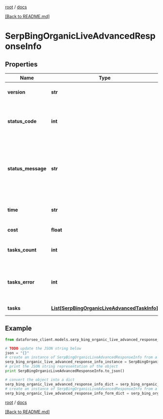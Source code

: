 [root](./../ "root") / [docs](./ "docs")

[[Back to README.md]](./../README.md "[Back to README.md]")

# SerpBingOrganicLiveAdvancedResponseInfo

## Properties

Name | Type | Description | Notes
------------ | ------------- | ------------- | -------------
**version** | **str** | the current version of the API | [optional]
**status_code** | **int** | general status code you can find the full list of the response codes here | [optional]
**status_message** | **str** | general informational message you can find the full list of general informational messages here | [optional]
**time** | **str** | total execution time, seconds | [optional]
**cost** | **float** | total tasks cost, USD | [optional]
**tasks_count** | **int** | the number of tasks in the tasks array | [optional]
**tasks_error** | **int** | the number of tasks in the tasks array returned with an error | [optional]
**tasks** | [**List[SerpBingOrganicLiveAdvancedTaskInfo]**](SerpBingOrganicLiveAdvancedTaskInfo.md) | array of tasks | [optional]

## Example

```python
from dataforseo_client.models.serp_bing_organic_live_advanced_response_info import SerpBingOrganicLiveAdvancedResponseInfo

# TODO update the JSON string below
json = "{}"
# create an instance of SerpBingOrganicLiveAdvancedResponseInfo from a JSON string
serp_bing_organic_live_advanced_response_info_instance = SerpBingOrganicLiveAdvancedResponseInfo.from_json(json)
# print the JSON string representation of the object
print SerpBingOrganicLiveAdvancedResponseInfo.to_json()

# convert the object into a dict
serp_bing_organic_live_advanced_response_info_dict = serp_bing_organic_live_advanced_response_info_instance.to_dict()
# create an instance of SerpBingOrganicLiveAdvancedResponseInfo from a dict
serp_bing_organic_live_advanced_response_info_form_dict = serp_bing_organic_live_advanced_response_info.from_dict(serp_bing_organic_live_advanced_response_info_dict)
```

  

[root](./../ "root") / [docs](./ "docs")

[[Back to README.md]](./../README.md "[Back to README.md]")